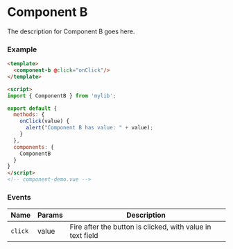 # Component B
    
The description for Component B goes here.

### Example

```html
<template>
  <component-b @click="onClick"/>
</template>

<script>
import { ComponentB } from 'mylib';

export default {
  methods: {
    onClick(value) {
      alert("Component B has value: " + value);
    }
  },
  components: {
    ComponentB
  }
}
</script>
<!-- component-demo.vue -->
```

### Events

Name                 | Params     | Description
----------------     | ---------- | -----------------------
`click`              | value      | Fire after the button is clicked, with value in text field

